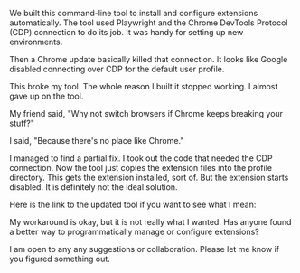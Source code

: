 We built this command-line tool to install and configure extensions automatically. The tool used Playwright and the Chrome DevTools Protocol (CDP) connection to do its job. It was handy for setting up new environments.

Then a Chrome update basically killed that connection. It looks like Google disabled connecting over CDP for the default user profile.

This broke my tool. The whole reason I built it stopped working. I almost gave up on the tool.

My friend said, "Why not switch browsers if Chrome keeps breaking your stuff?"

I said, "Because there's no place like Chrome."

I managed to find a partial fix. I took out the code that needed the CDP connection. Now the tool just copies the extension files into the profile directory. This gets the extension installed, sort of. But the extension starts disabled. It is definitely not the ideal solution.

Here is the link to the updated tool if you want to see what I mean:

My workaround is okay, but it is not really what I wanted. Has anyone found a better way to programmatically manage or configure extensions?

I am open to any any suggestions or collaboration. Please let me know if you figured something out.
